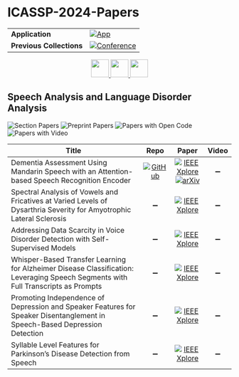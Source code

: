 # ICASSP-2024-Papers

<table>
    <tr>
        <td><strong>Application</strong></td>
        <td>
            <a href="https://huggingface.co/spaces/DmitryRyumin/NewEraAI-Papers" style="float:left;">
                <img src="https://img.shields.io/badge/🤗-NewEraAI--Papers-FFD21F.svg" alt="App" />
            </a>
        </td>
    </tr>
    <tr>
        <td><strong>Previous Collections</strong></td>
        <td>
            <a href="https://github.com/DmitryRyumin/ICASSP-2023-24-Papers/blob/main/README_2023.md">
                <img src="http://img.shields.io/badge/ICASSP-2023-0073AE.svg" alt="Conference">
            </a>
        </td>
    </tr>
</table>

<div align="center">
    <a href="https://github.com/DmitryRyumin/ICASSP-2023-24-Papers/blob/main/sections/2024/main/SLP-P12.md">
        <img src="https://cdn.jsdelivr.net/gh/DmitryRyumin/NewEraAI-Papers@main/images/left.svg" width="40" alt="" />
    </a>
    <a href="https://github.com/DmitryRyumin/ICASSP-2023-24-Papers/">
        <img src="https://cdn.jsdelivr.net/gh/DmitryRyumin/NewEraAI-Papers@main/images/home.svg" width="40" alt="" />
    </a>
    <a href="https://github.com/DmitryRyumin/ICASSP-2023-24-Papers/blob/main/sections/2024/main/IVMSP-P12.md">
        <img src="https://cdn.jsdelivr.net/gh/DmitryRyumin/NewEraAI-Papers@main/images/right.svg" width="40" alt="" />
    </a>
</div>


## Speech Analysis and Language Disorder Analysis

![Section Papers](https://img.shields.io/badge/Section%20Papers-0-42BA16) ![Preprint Papers](https://img.shields.io/badge/Preprint%20Papers-0-b31b1b) ![Papers with Open Code](https://img.shields.io/badge/Papers%20with%20Open%20Code-0-1D7FBF) ![Papers with Video](https://img.shields.io/badge/Papers%20with%20Video-0-FF0000)

| **Title** | **Repo** | **Paper** | **Video** |
|-----------|:--------:|:---------:|:---------:|
| Dementia Assessment Using Mandarin Speech with an Attention-based Speech Recognition Encoder | [![GitHub](https://img.shields.io/github/stars/jason7580/End-to-End-ASR-and-Dementia-detection-system?style=flat)](https://github.com/jason7580/End-to-End-ASR-and-Dementia-detection-system) | [![IEEE Xplore](https://img.shields.io/badge/IEEE-10447680-E4A42C.svg)](https://ieeexplore.ieee.org/document/10447680) <br/> [![arXiv](https://img.shields.io/badge/arXiv-2310.03985-b31b1b.svg)](https://arxiv.org/abs/2310.03985) | :heavy_minus_sign: |
| Spectral Analysis of Vowels and Fricatives at Varied Levels of Dysarthria Severity for Amyotrophic Lateral Sclerosis | :heavy_minus_sign: | [![IEEE Xplore](https://img.shields.io/badge/IEEE-10448175-E4A42C.svg)](https://ieeexplore.ieee.org/document/10448175) | :heavy_minus_sign: |
| Addressing Data Scarcity in Voice Disorder Detection with Self-Supervised Models | :heavy_minus_sign: | [![IEEE Xplore](https://img.shields.io/badge/IEEE-10446075-E4A42C.svg)](https://ieeexplore.ieee.org/document/10446075) | :heavy_minus_sign: |
| Whisper-Based Transfer Learning for Alzheimer Disease Classification: Leveraging Speech Segments with Full Transcripts as Prompts | :heavy_minus_sign: | [![IEEE Xplore](https://img.shields.io/badge/IEEE-10448004-E4A42C.svg)](https://ieeexplore.ieee.org/document/10448004) | :heavy_minus_sign: |
| Promoting Independence of Depression and Speaker Features for Speaker Disentanglement in Speech-Based Depression Detection | :heavy_minus_sign: | [![IEEE Xplore](https://img.shields.io/badge/IEEE-10448231-E4A42C.svg)](https://ieeexplore.ieee.org/document/10448231) | :heavy_minus_sign: |
| Syllable Level Features for Parkinson’s Disease Detection from Speech | :heavy_minus_sign: | [![IEEE Xplore](https://img.shields.io/badge/IEEE-10446484-E4A42C.svg)](https://ieeexplore.ieee.org/document/10446484) | :heavy_minus_sign: |
